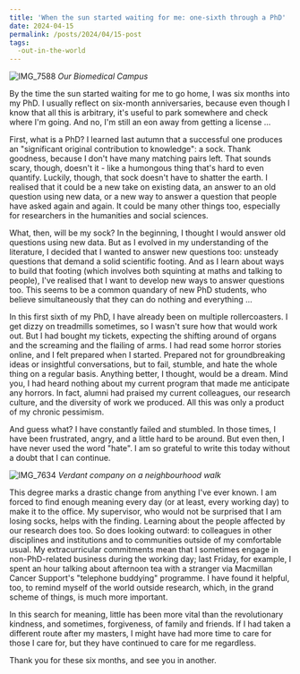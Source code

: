 ```yaml
---
title: 'When the sun started waiting for me: one-sixth through a PhD'
date: 2024-04-15
permalink: /posts/2024/04/15-post
tags:
  -out-in-the-world
---
```

![IMG_7588](https://github.com/yaning-wu/yaning-wu.github.io/assets/145920710/f94de190-e9f9-421d-b2e2-a484f5de76e7)
*Our Biomedical Campus*

By the time the sun started waiting for me to go home, I was six months into my PhD. I usually reflect on six-month anniversaries, because even though I know that all this is arbitrary, it's useful to park somewhere and check where I'm going. And no, I'm still an eon away from getting a license ...

First, what is a PhD? I learned last autumn that a successful one produces an "significant original contribution to knowledge": a sock. Thank goodness, because I don't have many matching pairs left. That sounds scary, though, doesn't it - like a humongous thing that's hard to even quantify. Luckily, though, that sock doesn't have to shatter the earth. I realised that it could be a new take on existing data, an answer to an old question using new data, or a new way to answer a question that people have asked again and again. It could be many other things too, especially for researchers in the humanities and social sciences.

What, then, will be my sock? In the beginning, I thought I would answer old questions using new data. But as I evolved in my understanding of the literature, I decided that I wanted to answer new questions too: unsteady questions that demand a solid scientific footing. And as I learn about ways to build that footing (which involves both squinting at maths and talking to people), I've realised that I want to develop new ways to answer questions too. This seems to be a common quandary of new PhD students, who believe simultaneously that they can do nothing and everything ...

In this first sixth of my PhD, I have already been on multiple rollercoasters. I get dizzy on treadmills sometimes, so I wasn't sure how that would work out. But I had bought my tickets, expecting the shifting around of organs and the screaming and the flailing of arms. I had read some horror stories online, and I felt prepared when I started. Prepared not for groundbreaking ideas or insightful conversations, but to fail, stumble, and hate the whole thing on a regular basis. Anything better, I thought, would be a dream. Mind you, I had heard nothing about my current program that made me anticipate any horrors. In fact, alumni had praised my current colleagues, our research culture, and the diversity of work we produced. All this was only a product of my chronic pessimism.

And guess what? I have constantly failed and stumbled. In those times, I have been frustrated, angry, and a little hard to be around. But even then, I have never used the word "hate". I am so grateful to write this today without a doubt that I can continue.

![IMG_7634](https://github.com/yaning-wu/yaning-wu.github.io/assets/145920710/19858d68-b7e0-4da9-a5c6-40efde152c2f)
*Verdant company on a neighbourhood walk*

This degree marks a drastic change from anything I've ever known. I am forced to find enough meaning every day (or at least, every working day) to make it to the office. My supervisor, who would not be surprised that I am losing socks, helps with the finding. Learning about the people affected by our research does too. So does looking outward: to colleagues in other disciplines and institutions and to communities outside of my comfortable usual. My extracurricular commitments mean that I sometimes engage in non-PhD-related business during the working day; last Friday, for example, I spent an hour talking about afternoon tea with a stranger via Macmillan Cancer Support's "telephone buddying" programme. I have found it helpful, too, to remind myself of the world outside research, which, in the grand scheme of things, is much more important.

In this search for meaning, little has been more vital than the revolutionary kindness, and sometimes, forgiveness, of family and friends. If I had taken a different route after my masters, I might have had more time to care for those I care for, but they have continued to care for me regardless. 

Thank you for these six months, and see you in another.
